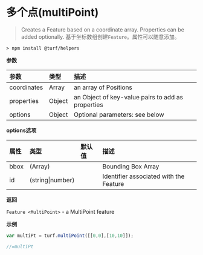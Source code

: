 # 多个点(multiPoint)

> Creates a Feature based on a coordinate array. Properties can be added optionally.
> 基于坐标数组创建`Feature`。属性可以随意添加。

```text
> npm install @turf/helpers
```

**参数**

| 参数        | 类型   | 描述                                              |
| :---------- | :----- | :------------------------------------------------ |
| coordinates | Array  | an array of Positions                             |
| properties  | Object | an Object of key-value pairs to add as properties |
| options     | Object | Optional parameters: see below                    |

**options选项**

| 属性 | 类型             | 默认值 | 描述                                   |
| :--- | :--------------- | :----- | :------------------------------------- |
| bbox | (Array)          |        | Bounding Box Array                     |
| id   | (string\|number) |        | Identifier associated with the Feature |

**返回**

`Feature <MultiPoint>` - a MultiPoint feature

**示例**

```js
var multiPt = turf.multiPoint([[0,0],[10,10]]);

//=multiPt
```